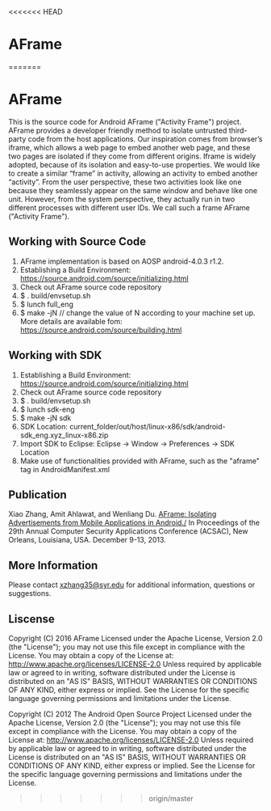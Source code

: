 <<<<<<< HEAD
# AFrame
=======
# AFrame

This is the source code for Android AFrame ("Activity Frame") project. AFrame provides a developer friendly method to isolate
untrusted third-party code from the host applications. Our inspiration comes from browser’s iframe, which allows a web page to embed another web page, and these two pages are isolated if they come from different origins. Iframe is widely adopted, because of its isolation and easy-to-use properties. We would like to create a similar “frame” in activity, allowing an activity to embed another “activity”. From the user perspective, these two activities look like one because they seamlessly appear on the same window and behave like one unit. However, from the system perspective, they actually run in two different processes with different user IDs. We call such a frame AFrame ("Activity Frame").

## Working with Source Code

1. AFrame implementation is based on AOSP android-4.0.3 r1.2.
2. Establishing a Build Environment: https://source.android.com/source/initializing.html
3. Check out AFrame source code repository
3. $ . build/envsetup.sh
4. $ lunch full_eng
5. $ make -jN // change the value of N according to your machine set up. More details are available fom: https://source.android.com/source/building.html 

## Working with SDK

1. Establishing a Build Environment: https://source.android.com/source/initializing.html
2. Check out AFrame source code repository
3. $ . build/envsetup.sh
4. $ lunch sdk-eng
5. $ make -jN sdk
6. SDK Location: current_folder/out/host/linux-x86/sdk/android-sdk_eng.xyz_linux-x86.zip
7. Import SDK to Eclipse: Eclipse -> Window -> Preferences -> SDK Location
8. Make use of functionalities provided with AFrame, such as the "aframe" tag in AndroidManifest.xml
 
## Publication

Xiao Zhang, Amit Ahlawat, and Wenliang Du. <a href="http://www.cis.syr.edu/~wedu/Research/paper/aframe_acsac2013.pdf">AFrame: Isolating Advertisements from Mobile Applications in Android./</a> In Proceedings of the 29th Annual Computer Security Applications Conference (ACSAC), New Orleans, Louisiana, USA. December 9-13, 2013. 

## More Information

Please contact xzhang35@syr.edu for additional information, questions or suggestions.

## Liscense

Copyright (C) 2016 AFrame Licensed under the Apache License, Version 2.0 (the "License"); you may not use this file except in compliance with the License. You may obtain a copy of the License at: http://www.apache.org/licenses/LICENSE-2.0 Unless required by applicable law or agreed to in writing, software distributed under the License is distributed on an "AS IS" BASIS, WITHOUT WARRANTIES OR CONDITIONS OF ANY KIND, either express or implied. See the License for the specific language governing permissions and limitations under the License.

Copyright (C) 2012 The Android Open Source Project
Licensed under the Apache License, Version 2.0 (the "License"); you may not use this file except in compliance with the License. You may obtain a copy of the License at:
http://www.apache.org/licenses/LICENSE-2.0
Unless required by applicable law or agreed to in writing, software distributed under the License is distributed on an "AS IS" BASIS, WITHOUT WARRANTIES OR CONDITIONS OF ANY KIND, either express or implied. See the License for the specific language governing permissions and limitations under the License.
>>>>>>> origin/master
